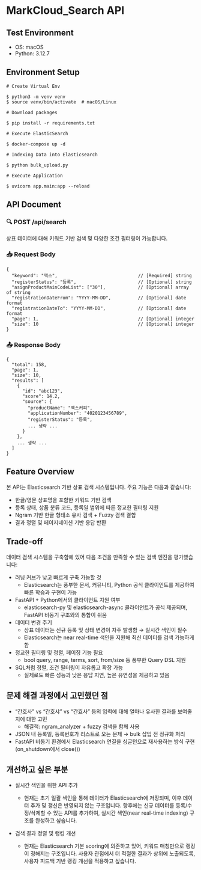 # MarkCloud_Search API

## Test Environment

- OS: macOS
- Python: 3.12.7

## Environment Setup

```
# Create Virtual Env

$ python3 -m venv venv
$ source venv/bin/activate  # macOS/Linux
```

```
# Download packages

$ pip install -r requirements.txt
```

```
# Execute ElasticSearch

$ docker-compose up -d
```

```
# Indexing Data into Elasticsearch

$ python bulk_upload.py
```

```
# Execute Application

$ uvicorn app.main:app --reload
```

## API Document

### 🔍 POST /api/search

상표 데이터에 대해 키워드 기반 검색 및 다양한 조건 필터링이 가능합니다.

### 📥 Request Body

```
{
  "keyword": "맥스",                              // [Required] string
  "registerStatus": "등록",                       // [Optional] string
  "asignProductMainCodeList": ["30"],            // [Optional] array of string
  "registrationDateFrom": "YYYY-MM-DD",          // [Optional] date format
  "registrationDateTo": "YYYY-MM-DD",            // [Optional] date format
  "page": 1,                                     // [Optional] integer
  "size": 10                                     // [Optional] integer
}
```

### 📤 Response Body

```
{
  "total": 158,
  "page": 1,
  "size": 10,
  "results": [
    {
      "id": "abc123",
      "score": 14.2,
      "source": {
        "productName": "맥스커피",
        "applicationNumber": "4020123456789",
        "registerStatus": "등록",
        ... 생략 ...
      }
    },
    ... 생략 ...
  ]
}
```

## Feature Overview

본 API는 Elasticsearch 기반 상표 검색 시스템입니다. 주요 기능은 다음과 같습니다:

- 한글/영문 상표명을 포함한 키워드 기반 검색
- 등록 상태, 상품 분류 코드, 등록일 범위에 따른 정교한 필터링 지원
- Ngram 기반 한글 형태소 유사 검색 + Fuzzy 검색 결합
- 결과 정렬 및 페이지네이션 기반 응답 반환

## Trade-off

데이터 검색 시스템을 구축함에 있어 다음 조건을 만족할 수 있는 검색 엔진을 평가했습니다:

- 러닝 커브가 낮고 빠르게 구축 가능할 것
  - Elasticsearch는 풍부한 문서, 커뮤니티, Python 공식 클라이언트를 제공하여 빠른 학습과 구현이 가능
- FastAPI + Python에서의 클라이언트 지원 여부
  - elasticsearch-py 및 elasticsearch-async 클라이언트가 공식 제공되며, FastAPI 비동기 구조와의 통합이 쉬움
- 데이터 변경 주기
  - 상표 데이터는 신규 등록 및 상태 변경이 자주 발생함 → 실시간 색인이 필수
  - Elasticsearch는 near real-time 색인을 지원해 최신 데이터를 검색 가능하게 함
- 정교한 필터링 및 정렬, 페이징 기능 필요
  - bool query, range, terms, sort, from/size 등 풍부한 Query DSL 지원
- SQL처럼 정렬, 조건 필터링이 자유롭고 확장 가능
  - 실제로도 빠른 성능과 낮은 응답 지연, 높은 유연성을 제공하고 있음

## 문제 해결 과정에서 고민했던 점

- “간호사” vs “간호샤” vs “간효사” 등의 입력에 대해 얼마나 유사한 결과를 보여줄지에 대한 고민
  - 해결책: ngram_analyzer + fuzzy 검색을 함께 사용
- JSON 내 등록일, 등록번호가 리스트로 오는 문제 → bulk 삽입 전 정규화 처리
- FastAPI 비동기 환경에서 Elasticsearch 연결을 싱글턴으로 재사용하는 방식 구현 (on_shutdown에서 close())

## 개선하고 싶은 부분

- 실시간 색인을 위한 API 추가

  - 현재는 초기 일괄 색인을 통해 데이터가 Elasticsearch에 저장되며, 이후 데이터 추가 및 갱신은 반영되지 않는 구조입니다. 향후에는 신규 데이터를 등록/수정/삭제할 수 있는 API를 추가하여, 실시간 색인(near real-time indexing) 구조를 완성하고 싶습니다.

- 검색 결과 정렬 및 랭킹 개선
  - 현재는 Elasticsearch 기본 scoring에 의존하고 있어, 키워드 매칭만으로 랭킹이 정해지는 구조입니다. 사용자 관점에서 더 적절한 결과가 상위에 노출되도록, 사용자 피드백 기반 랭킹 개선을 적용하고 싶습니다.

